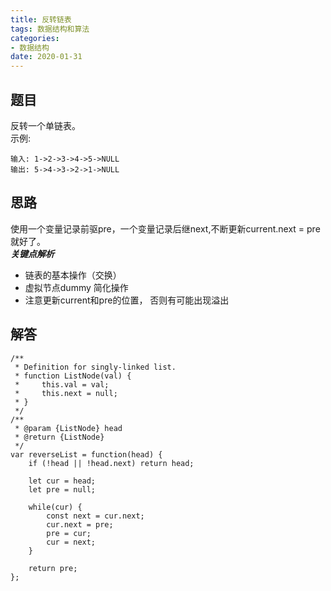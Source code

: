 ```yaml
---
title: 反转链表
tags: 数据结构和算法
categories: 
- 数据结构
date: 2020-01-31
---
```


## 题目
反转一个单链表。<br/>
示例:
```
输入: 1->2->3->4->5->NULL
输出: 5->4->3->2->1->NULL
```


## 思路
使用一个变量记录前驱pre，一个变量记录后继next,不断更新current.next = pre就好了。<br/>
***关键点解析***
* 链表的基本操作（交换）
* 虚拟节点dummy 简化操作
* 注意更新current和pre的位置， 否则有可能出现溢出


## 解答
```
/**
 * Definition for singly-linked list.
 * function ListNode(val) {
 *     this.val = val;
 *     this.next = null;
 * }
 */
/**
 * @param {ListNode} head
 * @return {ListNode}
 */
var reverseList = function(head) {
    if (!head || !head.next) return head;

    let cur = head;
    let pre = null;

    while(cur) {
        const next = cur.next;
        cur.next = pre;
        pre = cur;
        cur = next;
    }

    return pre;
};
```